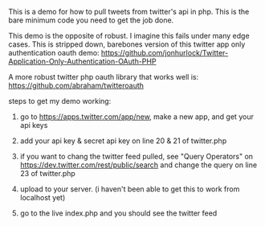 This is a demo for how to pull tweets from twitter's api in php.
This is the bare minimum code you need to get the job done. 

This demo is the opposite of robust. I imagine this fails under many edge cases.
This is stripped down, barebones version of this twitter app only authentication oauth demo:
https://github.com/jonhurlock/Twitter-Application-Only-Authentication-OAuth-PHP

A more robust twitter php oauth library that works well is:
https://github.com/abraham/twitteroauth

steps to get my demo working:

1) go to https://apps.twitter.com/app/new, make a new app, and get your api keys

2) add your api key & secret api key on line 20 & 21 of twitter.php

3) if you want to chang the twitter feed pulled, see "Query Operators" on 
   https://dev.twitter.com/rest/public/search and change the query on line 23 of twitter.php

4) upload to your server.  (i haven't been able to get this to work from localhost yet)

5) go to the live index.php and you should see the twitter feed